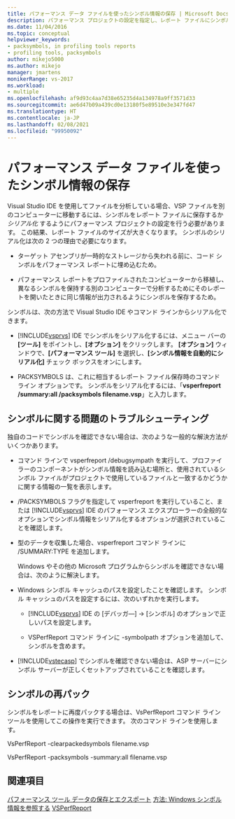 ```yaml
---
title: パフォーマンス データ ファイルを使ったシンボル情報の保存 | Microsoft Docs
description: パフォーマンス プロジェクトの設定を指定し、レポート ファイルにシンボルを保存またはシリアル化する方法について学習します。
ms.date: 11/04/2016
ms.topic: conceptual
helpviewer_keywords:
- packsymbols, in profiling tools reports
- profiling tools, packsymbols
author: mikejo5000
ms.author: mikejo
manager: jmartens
monikerRange: vs-2017
ms.workload:
- multiple
ms.openlocfilehash: af9d93c4aa7d38e65235d4a134978a9ff3571d33
ms.sourcegitcommit: ae6d47b09a439cd0e13180f5e89510e3e347fd47
ms.translationtype: HT
ms.contentlocale: ja-JP
ms.lasthandoff: 02/08/2021
ms.locfileid: "99950092"
---
```

# <a name="saving-symbol-information-with-performance-data-files"></a>パフォーマンス データ ファイルを使ったシンボル情報の保存

Visual Studio IDE を使用してファイルを分析している場合、VSP ファイルを別のコンピューターに移動するには、シンボルをレポート ファイルに保存するか *シリアル化* するようにパフォーマンス プロジェクトの設定を行う必要があります。 この結果、レポート ファイルのサイズが大きくなります。 シンボルのシリアル化は次の 2 つの理由で必要になります。

- ターゲット アセンブリが一時的なストレージから失われる前に、コード シンボルをパフォーマンス レポートに埋め込むため。

- パフォーマンス レポートをプロファイルされたコンピューターから移植し、異なるシンボルを保持する別のコンピューターで分析するためにそのレポートを開いたときに同じ情報が出力されるようにシンボルを保存するため。

シンボルは、次の方法で Visual Studio IDE やコマンド ラインからシリアル化できます。

- [!INCLUDE[vsprvs](../code-quality/includes/vsprvs_md.md)] IDE でシンボルをシリアル化するには、メニュー バーの **[ツール]** をポイントし、**[オプション]** をクリックします。 **[オプション]** ウィンドウで、**[パフォーマンス ツール]** を選択し、**[シンボル情報を自動的にシリアル化]** チェック ボックスをオンにします。

- PACKSYMBOLS は、これに相当するレポート ファイル保存時のコマンド ライン オプションです。 シンボルをシリアル化するには、「**vsperfreport /summary:all /packsymbols filename.vsp**」と入力します。

## <a name="troubleshooting-symbol-problems"></a>シンボルに関する問題のトラブルシューティング

独自のコードでシンボルを確認できない場合は、次のような一般的な解決方法がいくつかあります。

- コマンド ラインで vsperfreport /debugsympath を実行して、プロファイラーのコンポーネントがシンボル情報を読み込む場所と、使用されているシンボル ファイルがプロジェクトで使用しているファイルと一致するかどうかに関する情報の一覧を表示します。

- /PACKSYMBOLS フラグを指定して vsperfreport を実行していること、または [!INCLUDE[vsprvs](../code-quality/includes/vsprvs_md.md)] IDE のパフォーマンス エクスプローラーの全般的なオプションでシンボル情報をシリアル化するオプションが選択されていることを確認します。

- 型のデータを収集した場合、vsperfreport コマンド ラインに /SUMMARY:TYPE を追加します。

  Windows やその他の Microsoft プログラムからシンボルを確認できない場合は、次のように解決します。

- Windows シンボル キャッシュのパスを設定したことを確認します。 シンボル キャッシュのパスを設定するには、次のいずれかを実行します。

  - [!INCLUDE[vsprvs](../code-quality/includes/vsprvs_md.md)] IDE の [デバッガ―] -> [シンボル] のオプションで正しいパスを設定します。

  - VSPerfReport コマンド ラインに -symbolpath オプションを追加して、シンボルを含めます。

- [!INCLUDE[vstecasp](../code-quality/includes/vstecasp_md.md)] でシンボルを確認できない場合は、ASP サーバーにシンボル サーバーが正しくセットアップされていることを確認します。

## <a name="repacking-symbols"></a>シンボルの再パック

シンボルをレポートに再度パックする場合は、VsPerfReport コマンド ライン ツールを使用してこの操作を実行できます。 次のコマンド ラインを使用します。

VsPerfReport -clearpackedsymbols filename.vsp

VsPerfReport -packsymbols -summary:all filename.vsp

## <a name="see-also"></a>関連項目

[パフォーマンス ツール データの保存とエクスポート](../profiling/saving-and-exporting-performance-tools-data.md)
[方法: Windows シンボル情報を参照する](../profiling/how-to-reference-windows-symbol-information.md)
[VSPerfReport](../profiling/vsperfreport.md)
